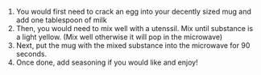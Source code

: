 1. You would first need to crack an egg into your decently sized mug and add one tablespoon of milk
2. Then, you would need to mix well with a utenssil. Mix until substance is a light yellow. (Mix well otherwise it will pop in the microwave)
3. Next, put the mug with the mixed substance into the microwave for 90 seconds.
4. Once done, add seasoning if you would like and enjoy!